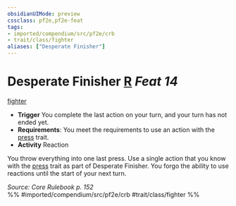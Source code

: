 ```yaml
---
obsidianUIMode: preview
cssclass: pf2e,pf2e-feat
tags:
- imported/compendium/src/pf2e/crb
- trait/class/fighter
aliases: ["Desperate Finisher"]
---
```

# Desperate Finisher  [R](chapter-9-playing-the-game.md#Actions "Reaction") *Feat 14*  
[fighter](rules/traits/fighter.md)  

- **Trigger** You complete the last action on your turn, and your turn has not ended yet.
- **Requirements**: You meet the requirements to use an action with the [press](press.md) trait.
- **Activity** Reaction

You throw everything into one last press. Use a single action that you know with the [press](press.md) trait as part of Desperate Finisher. You forgo the ability to use reactions until the start of your next turn.

*Source: Core Rulebook p. 152*  
%% #imported/compendium/src/pf2e/crb #trait/class/fighter %%